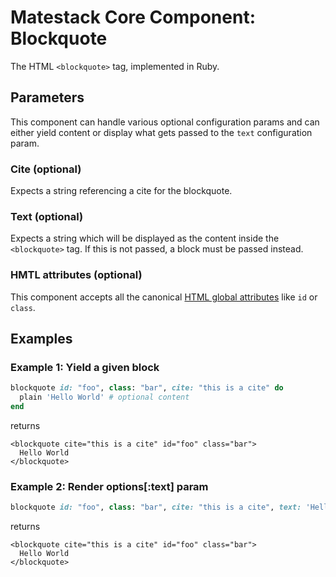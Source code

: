 # Matestack Core Component: Blockquote

The HTML `<blockquote>` tag, implemented in Ruby.

## Parameters

This component can handle various optional configuration params and can either yield content or display what gets passed to the `text` configuration param.

### Cite \(optional\)

Expects a string referencing a cite for the blockquote.

### Text \(optional\)

Expects a string which will be displayed as the content inside the `<blockquote>` tag. If this is not passed, a block must be passed instead.

### HMTL attributes \(optional\)

This component accepts all the canonical [HTML global attributes](https://www.w3schools.com/tags/ref_standardattributes.asp) like `id` or `class`.

## Examples

### Example 1: Yield a given block

```ruby
blockquote id: "foo", class: "bar", cite: "this is a cite" do
  plain 'Hello World' # optional content
end
```

returns

```markup
<blockquote cite="this is a cite" id="foo" class="bar">
  Hello World
</blockquote>
```

### Example 2: Render options\[:text\] param

```ruby
blockquote id: "foo", class: "bar", cite: "this is a cite", text: 'Hello World'
```

returns

```markup
<blockquote cite="this is a cite" id="foo" class="bar">
  Hello World
</blockquote>
```

